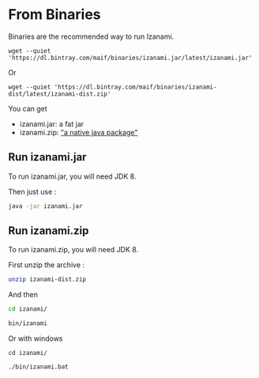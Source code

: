 # From Binaries

Binaries are the recommended way to run Izanami. 

```
wget --quiet 'https://dl.bintray.com/maif/binaries/izanami.jar/latest/izanami.jar'
``` 

Or 

```
wget --quiet 'https://dl.bintray.com/maif/binaries/izanami-dist/latest/izanami-dist.zip'
``` 


You can get 

* izanami.jar: a fat jar 
* izanami.zip: <a href="http://www.scala-sbt.org/sbt-native-packager/formats/universal.html" target="_blanck">"a native java package"</a>

## Run izanami.jar 

To run izanami.jar, you will need JDK 8. 

Then just use :

```bash
java -jar izanami.jar 
``` 
   
## Run izanami.zip

To run izanami.zip, you will need JDK 8.

First unzip the archive : 

```bash
unzip izanami-dist.zip 
```

And then 

```bash
cd izanami/

bin/izanami
```

Or with windows

```dos
cd izanami/

./bin/izanami.bat  
```

